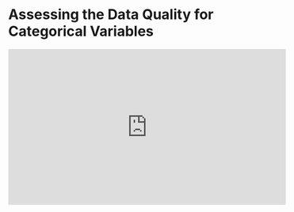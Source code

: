 # Assessing the Data Quality for Categorical Variables

<iframe width="560" height="315" src="https://www.youtube.com/embed/iuzDFxlKdZU" title="YouTube video player" frameborder="0" allow="accelerometer; autoplay; clipboard-write; encrypted-media; gyroscope; picture-in-picture" allowfullscreen></iframe>